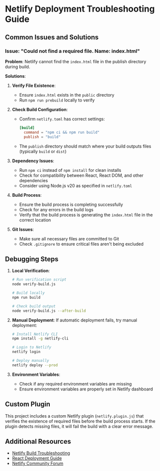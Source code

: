 # Netlify Deployment Troubleshooting Guide

## Common Issues and Solutions

### Issue: "Could not find a required file. Name: index.html"

**Problem**: Netlify cannot find the `index.html` file in the publish directory during build.

**Solutions**:

1. **Verify File Existence**:
   - Ensure `index.html` exists in the `public` directory
   - Run `npm run prebuild` locally to verify

2. **Check Build Configuration**:
   - Confirm `netlify.toml` has correct settings:
     ```toml
     [build]
       command = "npm ci && npm run build"
       publish = "build"
     ```
   - The `publish` directory should match where your build outputs files (typically `build` or `dist`)

3. **Dependency Issues**:
   - Run `npm ci` instead of `npm install` for clean installs
   - Check for compatibility between React, React DOM, and other dependencies
   - Consider using Node.js v20 as specified in `netlify.toml`

4. **Build Process**:
   - Ensure the build process is completing successfully
   - Check for any errors in the build logs
   - Verify that the build process is generating the `index.html` file in the correct location

5. **Git Issues**:
   - Make sure all necessary files are committed to Git
   - Check `.gitignore` to ensure critical files aren't being excluded

## Debugging Steps

1. **Local Verification**:
   ```bash
   # Run verification script
   node verify-build.js
   
   # Build locally
   npm run build
   
   # Check build output
   node verify-build.js --after-build
   ```

2. **Manual Deployment**:
   If automatic deployment fails, try manual deployment:
   ```bash
   # Install Netlify CLI
   npm install -g netlify-cli
   
   # Login to Netlify
   netlify login
   
   # Deploy manually
   netlify deploy --prod
   ```

3. **Environment Variables**:
   - Check if any required environment variables are missing
   - Ensure environment variables are properly set in Netlify dashboard

## Custom Plugin

This project includes a custom Netlify plugin (`netlify.plugin.js`) that verifies the existence of required files before the build process starts. If the plugin detects missing files, it will fail the build with a clear error message.

## Additional Resources

- [Netlify Build Troubleshooting](https://docs.netlify.com/configure-builds/troubleshooting-tips/)
- [React Deployment Guide](https://create-react-app.dev/docs/deployment/#netlify)
- [Netlify Community Forum](https://answers.netlify.com/)
